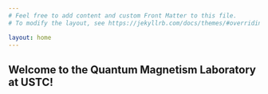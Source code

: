 ```yaml
---
# Feel free to add content and custom Front Matter to this file.
# To modify the layout, see https://jekyllrb.com/docs/themes/#overriding-theme-defaults

layout: home
---
```


## Welcome to the Quantum Magnetism Laboratory at USTC! ##


<!-- {% include slider.html selector="slider1" %} -->

